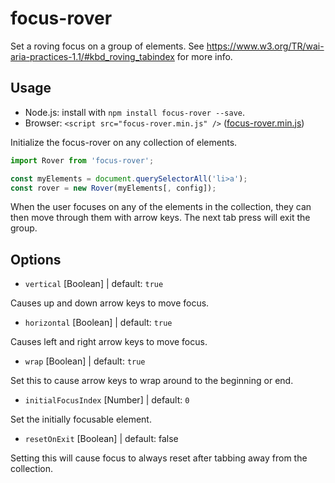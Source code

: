 # focus-rover
Set a roving focus on a group of elements. See https://www.w3.org/TR/wai-aria-practices-1.1/#kbd_roving_tabindex for more info.

## Usage
* Node.js: install with `npm install focus-rover --save`.
* Browser: `<script src="focus-rover.min.js" />` ([focus-rover.min.js](https://github.com/sh0ji/focus-rover/blob/master/dist/focus-rover.min.js))

Initialize the focus-rover on any collection of elements.
```javascript
import Rover from 'focus-rover';

const myElements = document.querySelectorAll('li>a');
const rover = new Rover(myElements[, config]);
```
When the user focuses on any of the elements in the collection, they can then move through them with arrow keys. The next tab press will exit the group.

## Options

* `vertical` [Boolean] | default: `true`

Causes up and down arrow keys to move focus.

* `horizontal` [Boolean] | default: `true`

Causes left and right arrow keys to move focus.

* `wrap` [Boolean] | default: `true`

Set this to cause arrow keys to wrap around to the beginning or end.

* `initialFocusIndex` [Number] | default: `0`

Set the initially focusable element.

* `resetOnExit` [Boolean] | default: false

Setting this will cause focus to always reset after tabbing away from the collection.
